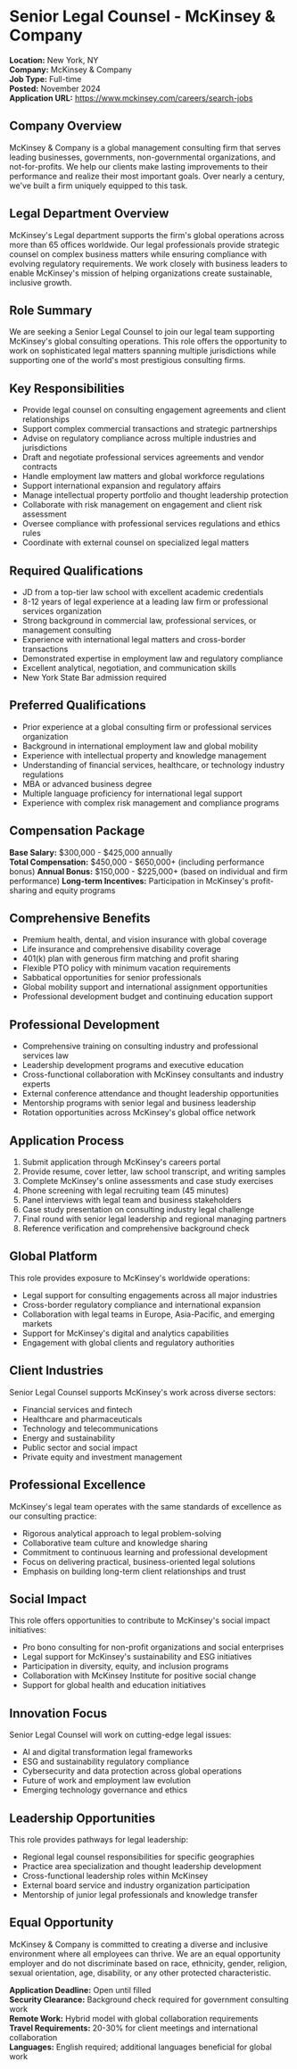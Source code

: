 # Senior Legal Counsel - McKinsey & Company
**Location:** New York, NY  
**Company:** McKinsey & Company  
**Job Type:** Full-time  
**Posted:** November 2024  
**Application URL:** https://www.mckinsey.com/careers/search-jobs

## Company Overview
McKinsey & Company is a global management consulting firm that serves leading businesses, governments, non-governmental organizations, and not-for-profits. We help our clients make lasting improvements to their performance and realize their most important goals. Over nearly a century, we've built a firm uniquely equipped to this task.

## Legal Department Overview
McKinsey's Legal department supports the firm's global operations across more than 65 offices worldwide. Our legal professionals provide strategic counsel on complex business matters while ensuring compliance with evolving regulatory requirements. We work closely with business leaders to enable McKinsey's mission of helping organizations create sustainable, inclusive growth.

## Role Summary
We are seeking a Senior Legal Counsel to join our legal team supporting McKinsey's global consulting operations. This role offers the opportunity to work on sophisticated legal matters spanning multiple jurisdictions while supporting one of the world's most prestigious consulting firms.

## Key Responsibilities
- Provide legal counsel on consulting engagement agreements and client relationships
- Support complex commercial transactions and strategic partnerships
- Advise on regulatory compliance across multiple industries and jurisdictions
- Draft and negotiate professional services agreements and vendor contracts
- Handle employment law matters and global workforce regulations
- Support international expansion and regulatory affairs
- Manage intellectual property portfolio and thought leadership protection
- Collaborate with risk management on engagement and client risk assessment
- Oversee compliance with professional services regulations and ethics rules
- Coordinate with external counsel on specialized legal matters

## Required Qualifications
- JD from a top-tier law school with excellent academic credentials
- 8-12 years of legal experience at a leading law firm or professional services organization
- Strong background in commercial law, professional services, or management consulting
- Experience with international legal matters and cross-border transactions
- Demonstrated expertise in employment law and regulatory compliance
- Excellent analytical, negotiation, and communication skills
- New York State Bar admission required

## Preferred Qualifications
- Prior experience at a global consulting firm or professional services organization
- Background in international employment law and global mobility
- Experience with intellectual property and knowledge management
- Understanding of financial services, healthcare, or technology industry regulations
- MBA or advanced business degree
- Multiple language proficiency for international legal support
- Experience with complex risk management and compliance programs

## Compensation Package
**Base Salary:** $300,000 - $425,000 annually  
**Total Compensation:** $450,000 - $650,000+ (including performance bonus)
**Annual Bonus:** $150,000 - $225,000+ (based on individual and firm performance)
**Long-term Incentives:** Participation in McKinsey's profit-sharing and equity programs

## Comprehensive Benefits
- Premium health, dental, and vision insurance with global coverage
- Life insurance and comprehensive disability coverage
- 401(k) plan with generous firm matching and profit sharing
- Flexible PTO policy with minimum vacation requirements
- Sabbatical opportunities for senior professionals
- Global mobility support and international assignment opportunities
- Professional development budget and continuing education support

## Professional Development
- Comprehensive training on consulting industry and professional services law
- Leadership development programs and executive education
- Cross-functional collaboration with McKinsey consultants and industry experts
- External conference attendance and thought leadership opportunities
- Mentorship programs with senior legal and business leadership
- Rotation opportunities across McKinsey's global office network

## Application Process
1. Submit application through McKinsey's careers portal
2. Provide resume, cover letter, law school transcript, and writing samples
3. Complete McKinsey's online assessments and case study exercises
4. Phone screening with legal recruiting team (45 minutes)
5. Panel interviews with legal team and business stakeholders
6. Case study presentation on consulting industry legal challenge
7. Final round with senior legal leadership and regional managing partners
8. Reference verification and comprehensive background check

## Global Platform
This role provides exposure to McKinsey's worldwide operations:
- Legal support for consulting engagements across all major industries
- Cross-border regulatory compliance and international expansion
- Collaboration with legal teams in Europe, Asia-Pacific, and emerging markets
- Support for McKinsey's digital and analytics capabilities
- Engagement with global clients and regulatory authorities

## Client Industries
Senior Legal Counsel supports McKinsey's work across diverse sectors:
- Financial services and fintech
- Healthcare and pharmaceuticals
- Technology and telecommunications
- Energy and sustainability
- Public sector and social impact
- Private equity and investment management

## Professional Excellence
McKinsey's legal team operates with the same standards of excellence as our consulting practice:
- Rigorous analytical approach to legal problem-solving
- Collaborative team culture and knowledge sharing
- Commitment to continuous learning and professional development
- Focus on delivering practical, business-oriented legal solutions
- Emphasis on building long-term client relationships and trust

## Social Impact
This role offers opportunities to contribute to McKinsey's social impact initiatives:
- Pro bono consulting for non-profit organizations and social enterprises
- Legal support for McKinsey's sustainability and ESG initiatives
- Participation in diversity, equity, and inclusion programs
- Collaboration with McKinsey Institute for positive social change
- Support for global health and education initiatives

## Innovation Focus
Senior Legal Counsel will work on cutting-edge legal issues:
- AI and digital transformation legal frameworks
- ESG and sustainability regulatory compliance
- Cybersecurity and data protection across global operations
- Future of work and employment law evolution
- Emerging technology governance and ethics

## Leadership Opportunities
This role provides pathways for legal leadership:
- Regional legal counsel responsibilities for specific geographies
- Practice area specialization and thought leadership development
- Cross-functional leadership roles within McKinsey
- External board service and industry organization participation
- Mentorship of junior legal professionals and knowledge transfer

## Equal Opportunity
McKinsey & Company is committed to creating a diverse and inclusive environment where all employees can thrive. We are an equal opportunity employer and do not discriminate based on race, ethnicity, gender, religion, sexual orientation, age, disability, or any other protected characteristic.

**Application Deadline:** Open until filled  
**Security Clearance:** Background check required for government consulting work  
**Remote Work:** Hybrid model with global collaboration requirements  
**Travel Requirements:** 20-30% for client meetings and international collaboration  
**Languages:** English required; additional languages beneficial for global work